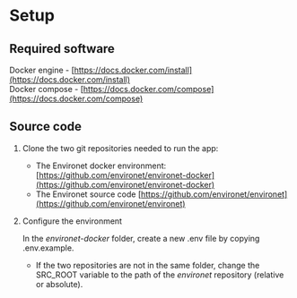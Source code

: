 # Setup

## Required software
Docker engine - [https://docs.docker.com/install](https://docs.docker.com/install)  
Docker compose - [https://docs.docker.com/compose](https://docs.docker.com/compose)  

## Source code

1. Clone the two git repositories needed to run the app:

   * The Environet docker environment: [https://github.com/environet/environet-docker](https://github.com/environet/environet-docker)
   * The Environet source code [https://github.com/environet/environet](https://github.com/environet/environet)

2. Configure the environment

   In the *environet-docker* folder, create a new .env file by copying .env.example.

   - If the two repositories are not in the same folder, change the SRC_ROOT variable to the path of the *environet* repository (relative or absolute).
